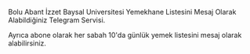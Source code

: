 Bolu Abant İzzet Baysal Universitesi Yemekhane Listesini Mesaj Olarak Alabildiğiniz Telegram Servisi.

Ayrıca abone olarak her sabah 10'da günlük yemek listesini mesaj olarak alabilirsiniz.

